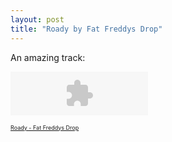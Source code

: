 ```yaml
---
layout: post
title: "Roady by Fat Freddys Drop"
---
```



<p>An amazing track:</p>




  

<p>
<object type="application/x-shockwave-flash" data="http://www.lala.com/external/flash/SingleSongWidget.swf" id="lalaSongEmbed" width="220" height="70">
<param name="movie" value="http://www.lala.com/external/flash/SingleSongWidget.swf"/>
<param name="wmode" value="transparent"/>
<param name="allowNetworking" value="all"/>
<param name="allowScriptAccess" value="always"/>
<param name="flashvars" value="songLalaId=1729663762212500462&amp;host=www.lala.com&amp;partnerId=membersong.30848%4024770"/>
<embed id="lalaSongEmbed" name="lalaSongEmbed" src="http://www.lala.com/external/flash/SingleSongWidget.swf" width="220" height="70" type="application/x-shockwave-flash" pluginspage="http://www.macromedia.com/go/getflashplayer" wmode="transparent" allownetworking="all" allowscriptaccess="always" flashvars="songLalaId=1729663762212500462&amp;host=www.lala.com&amp;partnerId=membersong.30848%4024770"></embed></object></p>




  
<div style="font-size: 9px; margin-top: 2px;"><a href="http://www.lala.com/song/1729663762212500462" title="Roady - Fat Freddys Drop" target="_blank">Roady - Fat Freddys Drop</a></div>
